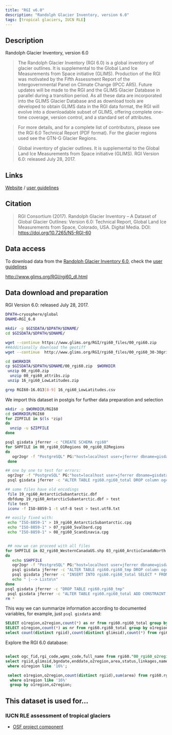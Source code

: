 ```yaml
---
title: "RGI v6.0"
description: "Randolph Glacier Inventory, version 6.0"
tags: [tropical glaciers, IUCN RLE]
---
```


## Description

Randolph Glacier Inventory, version 6.0

> The Randolph Glacier Inventory (RGI 6.0) is a global inventory of glacier outlines. It is supplemental to the Global Land Ice Measurements from Space initiative (GLIMS). Production of the RGI was motivated by the Fifth Assessment Report of the Intergovernmental Panel on Climate Change (IPCC AR5). Future updates will be made to the RGI and the GLIMS Glacier Database in parallel during a transition period. As all these data are incorporated into the GLIMS Glacier Database and as download tools are developed to obtain GLIMS data in the RGI data format, the RGI will evolve into a downloadable subset of GLIMS, offering complete one-time coverage, version control, and a standard set of attributes.

> For more details, and for a complete list of contributors, please see the RGI 6.0 Technical Report (PDF format). For the glacier regions used see the GTN-G Glacier Regions.

> Global inventory of glacier outlines. It is supplemental to the Global Land Ice Measurements from Space initiative (GLIMS). RGI Version 6.0: released July 28, 2017.

## Links

[Website](https://www.glims.org/RGI/) /
[user guidelines](http://www.glims.org/RGI/00_rgi60_TechnicalNote.pdf)

## Citation
>RGI Consortium (2017). Randolph Glacier Inventory – A Dataset of Global Glacier Outlines: Version 6.0: Technical Report, Global Land Ice Measurements from Space, Colorado, USA. Digital Media. DOI: https://doi.org/10.7265/N5-RGI-60

## Data access

To download data from the [Randolph Glacier Inventory 6.0](https://www.glims.org/RGI/), check the [user guidelines](http://www.glims.org/RGI/00_rgi60_TechnicalNote.pdf)

http://www.glims.org/RGI/rgi60_dl.html

## Data download and preparation

RGI Version 6.0: released July 28, 2017.

```sh
DPATH=cryosphere/global
DNAME=RGI_6.0

mkdir -p $GISDATA/$DPATH/$DNAME/
cd $GISDATA/$DPATH/$DNAME/

wget --continue https://www.glims.org/RGI/rgi60_files/00_rgi60.zip
##Additionally download the geotiff
wget --continue  http://www.glims.org/RGI/rgi60_files/00_rgi60_30-30grid.tif

```

```sh
cd $WORKDIR
cp $GISDATA/$DPATH/$DNAME/00_rgi60.zip  $WORKDIR
 unzip 00_rgi60.zip
  unzip 00_rgi60_attribs.zip
 unzip 16_rgi60_LowLatitudes.zip

grep RGI60-16.013[8-9] 16_rgi60_LowLatitudes.csv
```


We import this dataset in postgis for further data preparation and selection

```sh
mkdir -p $WORKDIR/RGI60
cd $WORKDIR/RGI60
for ZIPFILE in $(ls *zip)
do
  unzip -u $ZIPFILE
done

psql gisdata jferrer -c "CREATE SCHEMA rgi60"
for SHPFILE in 00_rgi60_O1Regions 00_rgi60_O2Regions
do
   ogr2ogr -f "PostgreSQL" PG:"host=localhost user=jferrer dbname=gisdata" -lco SCHEMA=rgi60 -nlt PROMOTE_TO_MULTI  $SHPFILE.shp $SHPFILE
 done

## one by one to test for errors:
 ogr2ogr -f "PostgreSQL" PG:"host=localhost user=jferrer dbname=gisdata" -lco SCHEMA=rgi60 -nlt PROMOTE_TO_MULTI 01_rgi60_Alaska.shp 01_rgi60_Alaska -nln rgi60_total
 psql gisdata jferrer -c "ALTER TABLE rgi60.rgi60_total DROP column ogc_fid"

## some files have old encodings
 file 19_rgi60_AntarcticSubantarctic.dbf
 dbfdump 19_rgi60_AntarcticSubantarctic.dbf > test
 file test
 iconv -f ISO-8859-1 -t utf-8 test > test.utf8.txt

## easily fixed with:
 echo "ISO-8859-1" > 19_rgi60_AntarcticSubantarctic.cpg
 echo "ISO-8859-1" > 07_rgi60_Svalbard.cpg
 echo "ISO-8859-1" > 08_rgi60_Scandinavia.cpg


 ## now we can proceed with all files
for SHPFILE in 02_rgi60_WesternCanadaUS.shp 03_rgi60_ArcticCanadaNorth.shp 04_rgi60_ArcticCanadaSouth.shp 05_rgi60_GreenlandPeriphery.shp 06_rgi60_Iceland.shp 09_rgi60_RussianArctic.shp 10_rgi60_NorthAsia.shp 11_rgi60_CentralEurope.shp 12_rgi60_CaucasusMiddleEast.shp 13_rgi60_CentralAsia.shp 14_rgi60_SouthAsiaWest.shp 15_rgi60_SouthAsiaEast.shp 16_rgi60_LowLatitudes.shp 17_rgi60_SouthernAndes.shp 18_rgi60_NewZealand.shp 07_rgi60_Svalbard.shp 08_rgi60_Scandinavia.shp 19_rgi60_AntarcticSubantarctic.shp
do
   echo $SHPFILE
   ogr2ogr -f "PostgreSQL" PG:"host=localhost user=jferrer dbname=gisdata" -lco SCHEMA=rgi60 -lco OVERWRITE=yes -nlt PROMOTE_TO_MULTI $SHPFILE -nln rgi60_tmp
   psql gisdata jferrer -c "ALTER TABLE rgi60.rgi60_tmp DROP column ogc_fid"
   psql gisdata jferrer -c "INSERT INTO rgi60.rgi60_total SELECT * FROM rgi60.rgi60_tmp"
   echo " |--> Listo\n"
done
psql gisdata jferrer -c "DROP TABLE rgi60.rgi60_tmp"
 psql gisdata jferrer -c "ALTER TABLE rgi60.rgi60_total ADD CONSTRAINT rgi_idx PRIMARY KEY (rgiid)"
rm *
```

This way we can summarize information according to documented variables, for example, just `psql gisdata` and:

```sql
SELECT o1region,o2region,count(*) as nr from rgi60.rgi60_total group by o1region,o2region order by o1region,o2region;
SELECT o1region,count(*) as nr from rgi60.rgi60_total group by o1region order by o1region;
select count(distinct rgiid),count(distinct glimsid),count(*) from rgi60.rgi60_total;

```

Explore the RGI 6.0 database:

```sql

select ogc_fid,rgi_code,wgms_code,full_name from rgi60."00_rgi60_o2regions" where rgi_code like '16%';
select rgiid,glimsid,bgndate,enddate,o2region,area,status,linkages,name from rgi60.rgi60_total
 where o1region like '16%';

 select o1region,o2region,count(distinct rgiid),sum(area) from rgi60.rgi60_total
  where o1region like '16%'
  group by o1region,o2region;

```


## This dataset is used for...

### IUCN RLE assessment of tropical glaciers 
- [OSF project component](https://osf.io/432sb/)


